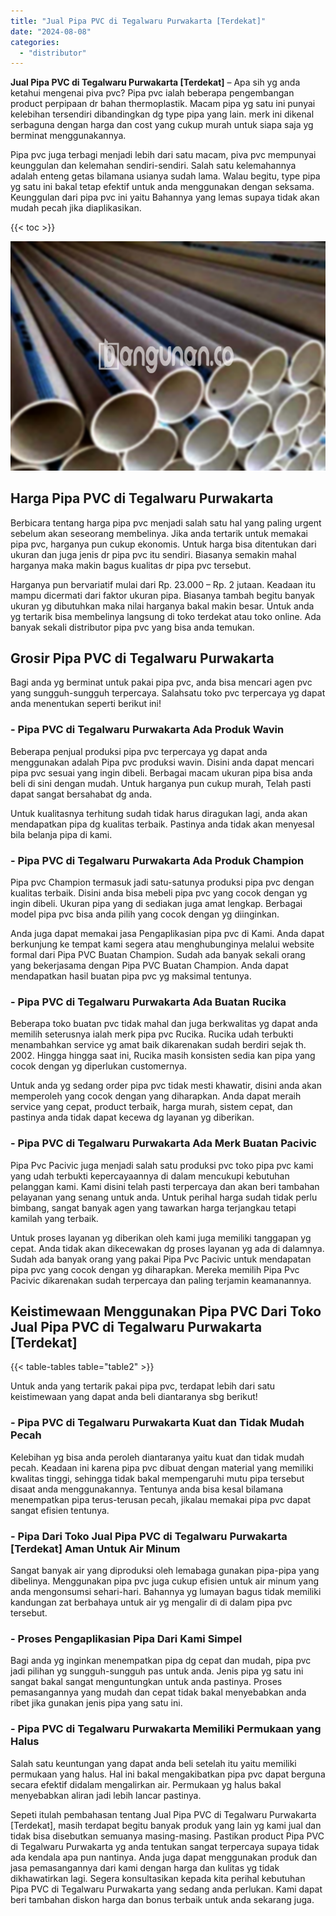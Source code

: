 ```yaml
---
title: "Jual Pipa PVC di Tegalwaru Purwakarta [Terdekat]"
date: "2024-08-08"
categories: 
  - "distributor"
---
```


**Jual Pipa PVC di Tegalwaru Purwakarta \[Terdekat\]** – Apa sih yg anda ketahui mengenai piva pvc? Pipa pvc ialah beberapa pengembangan product perpipaan dr bahan thermoplastik. Macam pipa yg satu ini punyai kelebihan tersendiri dibandingkan dg type pipa yang lain. merk ini dikenal serbaguna dengan harga dan cost yang cukup murah untuk siapa saja yg berminat menggunakannya.

Pipa pvc juga terbagi menjadi lebih dari satu macam, piva pvc mempunyai keunggulan dan kelemahan sendiri-sendiri. Salah satu kelemahannya adalah enteng getas bilamana usianya sudah lama. Walau begitu, type pipa yg satu ini bakal tetap efektif untuk anda menggunakan dengan seksama. Keunggulan dari pipa pvc ini yaitu Bahannya yang lemas supaya tidak akan mudah pecah jika diaplikasikan.

{{< toc >}}

![Jual Pipa PVC di Tegalwaru Purwakarta [Terdekat]](/images/jaul-pipa-pvc-33.png)

## Harga Pipa PVC di Tegalwaru Purwakarta

Berbicara tentang harga pipa pvc menjadi salah satu hal yang paling urgent sebelum akan seseorang membelinya. Jika anda tertarik untuk memakai pipa pvc, harganya pun cukup ekonomis. Untuk harga bisa ditentukan dari ukuran dan juga jenis dr pipa pvc itu sendiri. Biasanya semakin mahal harganya maka makin bagus kualitas dr pipa pvc tersebut.

Harganya pun bervariatif mulai dari Rp. 23.000 – Rp. 2 jutaan. Keadaan itu mampu dicermati dari faktor ukuran pipa. Biasanya tambah begitu banyak ukuran yg dibutuhkan maka nilai harganya bakal makin besar. Untuk anda yg tertarik bisa membelinya langsung di toko terdekat atau toko online. Ada banyak sekali distributor pipa pvc yang bisa anda temukan.

## Grosir Pipa PVC di Tegalwaru Purwakarta

Bagi anda yg berminat untuk pakai pipa pvc, anda bisa mencari agen pvc yang sungguh-sungguh terpercaya. Salahsatu toko pvc terpercaya yg dapat anda menentukan seperti berikut ini!

### \- Pipa PVC di Tegalwaru Purwakarta Ada Produk Wavin

Beberapa penjual produksi pipa pvc terpercaya yg dapat anda menggunakan adalah Pipa pvc produksi wavin. Disini anda dapat mencari pipa pvc sesuai yang ingin dibeli. Berbagai macam ukuran pipa bisa anda beli di sini dengan mudah. Untuk harganya pun cukup murah, Telah pasti dapat sangat bersahabat dg anda.

Untuk kualitasnya terhitung sudah tidak harus diragukan lagi, anda akan mendapatkan pipa dg kualitas terbaik. Pastinya anda tidak akan menyesal bila belanja pipa di kami.

### \- Pipa PVC di Tegalwaru Purwakarta Ada Produk Champion

Pipa pvc Champion termasuk jadi satu-satunya produksi pipa pvc dengan kualitas terbaik. Disini anda bisa mebeli pipa pvc yang cocok dengan yg ingin dibeli. Ukuran pipa yang di sediakan juga amat lengkap. Berbagai model pipa pvc bisa anda pilih yang cocok dengan yg diinginkan.

Anda juga dapat memakai jasa Pengaplikasian pipa pvc di Kami. Anda dapat berkunjung ke tempat kami segera atau menghubunginya melalui website formal dari Pipa PVC Buatan Champion. Sudah ada banyak sekali orang yang bekerjasama dengan Pipa PVC Buatan Champion. Anda dapat mendapatkan hasil buatan pipa pvc yg maksimal tentunya.

### \- Pipa PVC di Tegalwaru Purwakarta Ada Buatan Rucika

Beberapa toko buatan pvc tidak mahal dan juga berkwalitas yg dapat anda memilih seterusnya ialah merk pipa pvc Rucika. Rucika udah terbukti menambahkan service yg amat baik dikarenakan sudah berdiri sejak th. 2002. Hingga hingga saat ini, Rucika masih konsisten sedia kan pipa yang cocok dengan yg diperlukan customernya.

Untuk anda yg sedang order pipa pvc tidak mesti khawatir, disini anda akan memperoleh yang cocok dengan yang diharapkan. Anda dapat meraih service yang cepat, product terbaik, harga murah, sistem cepat, dan pastinya anda tidak dapat kecewa dg layanan yg diberikan.

### \- Pipa PVC di Tegalwaru Purwakarta Ada Merk Buatan Pacivic

Pipa Pvc Pacivic juga menjadi salah satu produksi pvc toko pipa pvc kami yang udah terbukti kepercayaannya di dalam mencukupi kebutuhan pelanggan kami. Kami disini telah pasti terpercaya dan akan beri tambahan pelayanan yang senang untuk anda. Untuk perihal harga sudah tidak perlu bimbang, sangat banyak agen yang tawarkan harga terjangkau tetapi kamilah yang terbaik.

Untuk proses layanan yg diberikan oleh kami juga memiliki tanggapan yg cepat. Anda tidak akan dikecewakan dg proses layanan yg ada di dalamnya. Sudah ada banyak orang yang pakai Pipa Pvc Pacivic untuk mendapatan pipa pvc yang cocok dengan yg diharapkan. Mereka memilih Pipa Pvc Pacivic dikarenakan sudah terpercaya dan paling terjamin keamanannya.

## Keistimewaan Menggunakan Pipa PVC Dari Toko Jual Pipa PVC di Tegalwaru Purwakarta \[Terdekat\]

{{< table-tables table="table2" >}}

Untuk anda yang tertarik pakai pipa pvc, terdapat lebih dari satu keistimewaan yang dapat anda beli diantaranya sbg berikut!

### \- Pipa PVC di Tegalwaru Purwakarta Kuat dan Tidak Mudah Pecah

Kelebihan yg bisa anda peroleh diantaranya yaitu kuat dan tidak mudah pecah. Keadaan ini karena pipa pvc dibuat dengan material yang memiliki kwalitas tinggi, sehingga tidak bakal mempengaruhi mutu pipa tersebut disaat anda menggunakannya. Tentunya anda bisa kesal bilamana menempatkan pipa terus-terusan pecah, jikalau memakai pipa pvc dapat sangat efisien tentunya.

### \- Pipa Dari Toko Jual Pipa PVC di Tegalwaru Purwakarta \[Terdekat\] Aman Untuk Air Minum

Sangat banyak air yang diproduksi oleh lemabaga gunakan pipa-pipa yang dibelinya. Menggunakan pipa pvc juga cukup efisien untuk air minum yang anda mengonsumsi sehari-hari. Bahannya yg lumayan bagus tidak memiliki kandungan zat berbahaya untuk air yg mengalir di di dalam pipa pvc tersebut.

### \- Proses Pengaplikasian Pipa Dari Kami Simpel

Bagi anda yg inginkan menempatkan pipa dg cepat dan mudah, pipa pvc jadi pilihan yg sungguh-sungguh pas untuk anda. Jenis pipa yg satu ini sangat bakal sangat menguntungkan untuk anda pastinya. Proses pemasangannya yang mudah dan cepat tidak bakal menyebabkan anda ribet jika gunakan jenis pipa yang satu ini.

### \- Pipa PVC di Tegalwaru Purwakarta Memiliki Permukaan yang Halus

Salah satu keuntungan yang dapat anda beli setelah itu yaitu memiliki permukaan yang halus. Hal ini bakal mengakibatkan pipa pvc dapat berguna secara efektif didalam mengalirkan air. Permukaan yg halus bakal menyebabkan aliran jadi lebih lancar pastinya.

Sepeti itulah pembahasan tentang Jual Pipa PVC di Tegalwaru Purwakarta \[Terdekat\], masih terdapat begitu banyak produk yang lain yg kami jual dan tidak bisa disebutkan semuanya masing-masing. Pastikan product Pipa PVC di Tegalwaru Purwakarta yg anda tentukan sangat terpercaya supaya tidak ada kendala apa pun nantinya. Anda juga dapat menggunakan produk dan jasa pemasangannya dari kami dengan harga dan kulitas yg tidak dikhawatirkan lagi. Segera konsultasikan kepada kita perihal kebutuhan Pipa PVC di Tegalwaru Purwakarta yang sedang anda perlukan. Kami dapat beri tambahan diskon harga dan bonus terbaik untuk anda sekarang juga.
